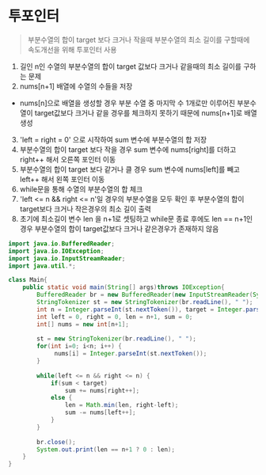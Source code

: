 # 투포인터
> 부분수열의 합이 target 보다 크거나 작을때 부분수열의 최소 길이를 구할때에 속도개선을 위해 투포인터 사용
1. 길인 n인 수열의 부분수열의 합이 target 값보다 크거나 같을때의 최소 길이를 구하는 문제
2. nums[n+1] 배열에 수열의 수들을 저장
  - nums[n]으로 배열을 생성할 경우 부분 수열 중 마지막 수 1개로만 이루어진 부분수열이 target값보다 크거나 같을 경우를 체크하지 못하기 때문에 nums[n+1]로 배열 생성
3. 'left = right = 0' 으로 시작하여 sum 변수에 부분수열의 합 저장
4. 부분수열의 합이 target 보다 작을 경우 sum 변수에 nums[right]를 더하고 right++ 해서 오른쪽 포인터 이동
5. 부분수열의 합이 target 보다 같거나 클 경우 sum 변수에 nums[left]를 빼고 left++ 해서 왼쪽 포인터 이동
6. while문을 통해 수열의 부분수열의 합 체크
8. 'left <= n && right <= n'일 경우의 부분수열을 모두 확인 후 부분수열의 합이 target보다 크거나 작은경우의 최소 길이 출력
9. 초기에 최소길이 변수 len 을 n+1로 셋팅하고 while문 종료 후에도 len == n+1인 경우 부분수열의 합이 target값보다 크거나 같은경우가 존재하지 않음


```java
import java.io.BufferedReader;
import java.io.IOException;
import java.io.InputStreamReader;
import java.util.*;

class Main{	
	public static void main(String[] args)throws IOException{
		BufferedReader br = new BufferedReader(new InputStreamReader(System.in));
		StringTokenizer st = new StringTokenizer(br.readLine(), " ");
		int n = Integer.parseInt(st.nextToken()), target = Integer.parseInt(st.nextToken());
		int left = 0, right = 0, len = n+1, sum = 0;
		int[] nums = new int[n+1];
		
		st = new StringTokenizer(br.readLine(), " ");
		for(int i=0; i<n; i++) {
			 nums[i] = Integer.parseInt(st.nextToken());
		}
		
		while(left <= n && right <= n) {
			if(sum < target) 
				sum += nums[right++];
			else {
				len = Math.min(len, right-left);
				sum -= nums[left++];
			}
		}
		
		br.close();
		System.out.print(len == n+1 ? 0 : len);
	}
}
```
